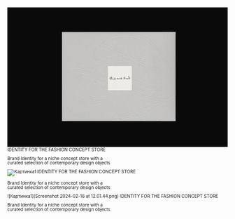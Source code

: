 ![Картинка1](6b8b5e191341535.65ca263de9fa9.png)
IDENTITY FOR THE FASHION CONCEPT STORE
<div style="margin-top: 2px; margin-bottom: 5px; width: 250px; padding: 0px;">
  <p style="font-size: 10px; line-height: 10px;">Brand Identity for a niche concept store with a curated selection of contemporary design objects</p>
</div>

![Картинка1](Slide16.png)
IDENTITY FOR THE FASHION CONCEPT STORE
<div style="margin-top: 2px; margin-bottom: 5px; width: 250px; padding: 0px;">
  <p style="font-size: 10px; line-height: 10px;">Brand Identity for a niche concept store with a curated selection of contemporary design objects</p>
</div>

![Картинка1](Screenshot 2024-02-16 at 12.01.44.png)
IDENTITY FOR THE FASHION CONCEPT STORE
<div style="margin-top: 2px; margin-bottom: 5px; width: 250px; padding: 0px;">
  <p style="font-size: 10px; line-height: 10px;">Brand Identity for a niche concept store with a curated selection of contemporary design objects</p>
</div>


<style>
p {
font-size: 10px; line-height: 10px;
}
</style>

<head>
<link rel="preconnect" href="https://fonts.googleapis.com">
<link rel="preconnect" href="https://fonts.gstatic.com" crossorigin>
<link href="https://fonts.googleapis.com/css2?family=Inter:wght@440&display=swap" rel="stylesheet">
<head>
